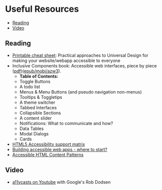 # Useful Resources

- [Reading](#Reading)
- [Video](#Video)

## Reading

- [Printable cheat sheet](https://moritzgiessmann.de/accessibility-cheatsheet/): Practical approaches to Universal Design for making your website/webapp accessible to everyone
- Inclusive Components book: Accessible web interfaces, piece by piece ([pdf](https://github.com/basecamp/accessibility/blob/master/files/Inclusive%20Components%20-%20Heydon%20Pickering.pdf))([epub/mobi/azw3](https://github.com/basecamp/accessibility/blob/master/files/Inclusive_Compenents_other_formats.zip)).
  - **Table of Contents:**
  - Toggle Buttons
  - A todo list
  - Menus & Menu Buttons (and pseudo navigation non-menus)
  - Tooltips & Toggletips
  - A theme switcher
  - Tabbed Interfaces
  - Collapsible Sections
  - A content slider
  - Notifications: What to communicate and how?
  - Data Tables
  - Modal Dialogs
  - Cards
- [HTML5 Accessibility support matrix](https://www.html5accessibility.com)
- [Building accessible web apps - where to start?](https://marcus.io/blog/building-a11y-web-apps-where-to-start)
- [Accessible HTML Content Patterns](https://ericwbailey.github.io/accessible-html-content-patterns/)

## Video

- [a11ycasts on Youtube](https://www.youtube.com/playlist?list=PLNYkxOF6rcICWx0C9LVWWVqvHlYJyqw7g) with Google's Rob Dodsen
